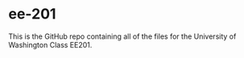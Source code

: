 # ee-201
This is the GitHub repo containing all of the files for the University of Washington Class EE201.

